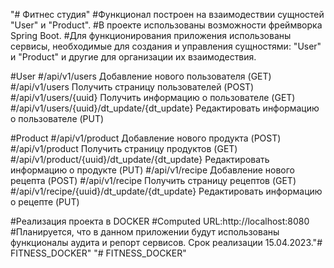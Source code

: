 "# Фитнес студия"
#Функционал построен на взаимодествии сущностей "User" и "Product".
#В проекте использованы возможности фреймворка Spring Boot.
#Для функционирования приложения  использованы сервисы, необходимые для создания и управления сущностями: "User" и "Product" и другие для организации их взаимодествия.

#User
#/api/v1/users Добавление нового пользователя (GET)
#/api/v1/users Получить страницу пользователей (POST)
#/api/v1/users/{uuid} Получить информацию о пользователе (GET)
#/api/v1/users/{uuid}/dt_update/{dt_update} Редактировать информацию о пользователе (PUT)

#Product
#/api/v1/product Добавление нового продукта (POST)
#/api/v1/product Получить страницу продуктов (GET)
#/api/v1/product/{uuid}/dt_update/{dt_update} Редактировать информацию о продукте (PUT)
#/api/v1/recipe Добавление нового рецепта (POST)
#/api/v1/recipe Получить страницу рецептов (GET)
#/api/v1/recipe/{uuid}/dt_update/{dt_update} Редактировать информацию о рецепте (PUT)

#Реализация проекта в DOCKER
#Computed URL:http://localhost:8080
#Планируется, что в данном приложении будут использованы функционалы аудита и репорт сервисов. Срок реализации 15.04.2023."# FITNESS_DOCKER" 
"# FITNESS_DOCKER" 
